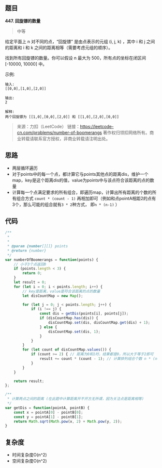## 题目
**447. 回旋镖的数量**
>中等

给定平面上 n 对不同的点，“回旋镖” 是由点表示的元组 (i, j, k) ，其中 i 和 j 之间的距离和 i 和 k 之间的距离相等（需要考虑元组的顺序）。

找到所有回旋镖的数量。你可以假设 n 最大为 500，所有点的坐标在闭区间 [-10000, 10000] 中。

示例:
```
输入:
[[0,0],[1,0],[2,0]]

输出:
2

解释:
两个回旋镖为 [[1,0],[0,0],[2,0]] 和 [[1,0],[2,0],[0,0]]
```
>来源：力扣（LeetCode）
链接：https://leetcode-cn.com/problems/number-of-boomerangs
著作权归领扣网络所有。商业转载请联系官方授权，非商业转载请注明出处。

## 思路
* 两层循环遍历
* 对于points中的每一个点，都计算它与points其他点的距离dis，维护一个map，key是这个距离dis的值，value为points中与该点符合该距离的点的数量
* 计算每一个点满足要求的所有组合，即遍历map，计算出所有距离的个数的所有组合方式 `count * (count - 1)` 再相加即可（例如和点pointA相距2的点有3个，那么可能的组合就有`3 * 2`种方式， 即`n * (n-1)` ）

## 代码
```javascript
/**
 *  
 * 
 * @param {number[][]} points
 * @return {number}
 */
var numberOfBoomerangs = function(points) {
    // 小于3个点返回0
    if (points.length < 3) {
        return 0;
    }
    let result = 0;
    for (let i = 0; i < points.length; i++) {
        // key是距离，value是符合该距离的点的数量
        let disCountMap = new Map();

        for (let j = 0; j < points.length; j++) {
            if (i !== j) {
                const dis = getDis(points[i], points[j]);
                if (disCountMap.has(dis)) {
                    disCountMap.set(dis, disCountMap.get(dis) + 1);
                } else {
                    disCountMap.set(dis, 1);
                }
            }
        }
        for (let count of disCountMap.values()) {
            if (count >= 2) { // 距离为0和1时，结果都是0，所以大于等于2即可
                result += count * (count - 1); // 计算排列组合个数 n * (n - 1)       
            }
        }
    }

    return result;
};

/**
 * 计算两点之间的距离 (在此题中计算距离开不开方无所谓，因为关注点是距离相等)
 */
var getDis = function(pointA, pointB) {
    const x = pointA[0] - pointB[0];
    const y = pointA[1] - pointB[1];
    return Math.sqrt(Math.pow(x, 2) + Math.pow(y, 2));
}
```

## 复杂度
* 时间复杂度O(n^2)
* 空间复杂度O(n^2)